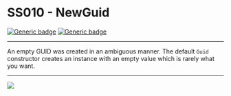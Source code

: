 # SS010 - NewGuid

[![Generic badge](https://img.shields.io/badge/Severity-Warning-yellow.svg)](https://shields.io/) [![Generic badge](https://img.shields.io/badge/CodeFix-Yes-green.svg)](https://shields.io/)

---

An empty GUID was created in an ambiguous manner. The default `Guid` constructor creates an instance with an empty value which is rarely what you want.

---

![](./attachments/SS001.gif)